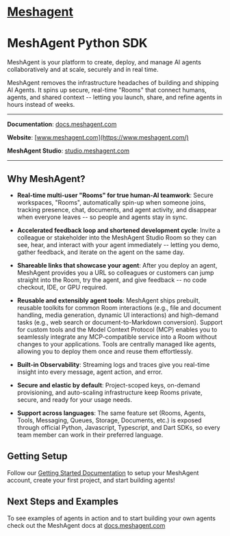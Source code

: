 # [Meshagent](https://www.meshagent.com)

# MeshAgent Python SDK

MeshAgent is your platform to create, deploy, and manage AI agents collaboratively and at scale, securely and in real time. 

MeshAgent removes the infrastructure headaches of building and shipping AI Agents. It spins up secure, real-time "Rooms" that connect humans, agents, and shared context -- letting you launch, share, and refine agents in hours instead of weeks.

---

**Documentation**: [docs.meshagent.com](https://docs.meshagent.com/)

**Website**: [www.meshagent.com](https://www.meshagent.com/)

**MeshAgent Studio**: [studio.meshagent.com](https://studio.meshagent.com/)

---

## Why MeshAgent? 

- **Real-time multi-user "Rooms" for true human-AI teamwork**: Secure workspaces, "Rooms", automatically spin-up when someone joins, tracking presence, chat, documents, and agent activity, and disappear when everyone leaves -- so people and agents stay in sync. 

- **Accelerated feedback loop and shortened development cycle**: Invite a colleague or stakeholder into the MeshAgent Studio Room so they can see, hear, and interact with your agent immediately -- letting you demo, gather feedback, and iterate on the agent on the same day.

- **Shareable links that showcase your agent**: After you deploy an agent, MeshAgent provides you a URL so colleagues or customers can jump straight into the Room, try the agent, and give feedback -- no code checkout, IDE, or GPU required. 

- **Reusable and extensibly agent tools**: MeshAgent ships prebuilt, reusable toolkits for common Room interactions (e.g., file and document handling, media generation, dynamic UI interactions) and high-demand tasks (e.g., web search or document-to-Markdown conversion). Support for custom tools and the Model Context Protocol (MCP) enables you to seamlessly integrate any MCP-compatible service into a Room without changes to your applications. Tools are centrally managed like agents, allowing you to deploy them once and reuse them effortlessly.

- **Built-in Observability**: Streaming logs and traces give you real-time insight into every message, agent action, and error. 

- **Secure and elastic by default**: Project-scoped keys, on-demand provisioning, and auto-scaling infrastructure keep Rooms private, secure, and ready for your usage needs.

- **Support across languages**: The same feature set (Rooms, Agents, Tools, Messaging, Queues, Storage, Documents, etc.) is exposed through official Python, Javascript, Typescript, and Dart SDKs, so every team member can work in their preferred language. 

## Getting Setup

Follow our [Getting Started Documentation](https://docs.meshagent.com/introduction/get_started) to setup your MeshAgent account, create your first project, and start building agents!

## Next Steps and Examples

To see examples of agents in action and to start building your own agents check out the MeshAgent docs at [docs.meshagent.com](https://docs.meshagent.com/)
